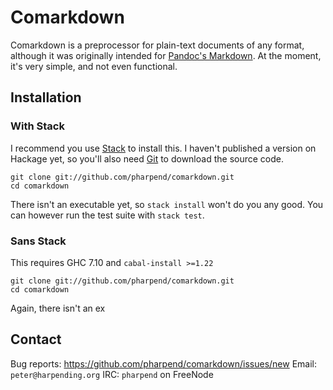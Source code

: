 # Comarkdown

Comarkdown is a preprocessor for plain-text documents of any format,
although it was originally intended for [Pandoc's Markdown][1]. At the moment,
it's very simple, and not even functional.

## Installation

### With Stack

I recommend you use [Stack][2] to install this. I haven't published a
version on Hackage yet, so you'll also need [Git][3] to download the
source code.

    git clone git://github.com/pharpend/comarkdown.git
    cd comarkdown

There isn't an executable yet, so `stack install` won't do you any
good. You can however run the test suite with `stack test`.

### Sans Stack

This requires GHC 7.10 and `cabal-install >=1.22`

    git clone git://github.com/pharpend/comarkdown.git
    cd comarkdown

Again, there isn't an ex

## Contact

Bug reports: <https://github.com/pharpend/comarkdown/issues/new>
Email: `peter@harpending.org`
IRC: `pharpend` on FreeNode

[1]: http://www.pandoc.org/README.html#pandocs-markdown
[2]: https://github.com/commercialhaskell/stack/
[3]: https://git-scm.com/book/en/v2/Getting-Started-Installing-Git
